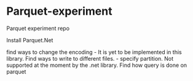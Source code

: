 # Parquet-experiment
Parquet experiment repo


Install Parquet.Net


find ways to change the encoding - It is yet to be implemented in this library.
Find ways to write to different files. - specify partition. Not supported at the moment by the .net library.
Find how query is done on parquet